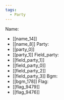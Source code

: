 ```yaml
---
tags:
  - Party
---
```

Name:
- [[name_14]]
- [[name_8]]
Party:
- [[party_0]]
- [[party_1]]
Field_party:
- [[field_party_1]]
- [[field_party_0]]
- [[field_party_2]]
- [[field_party_3]]
Bgm:
- [[bgm_178]]
Flag:
- [[flag_9479]]
- [[flag_9476]]

